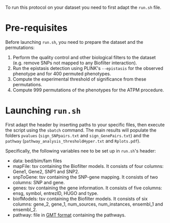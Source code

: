 To run this protocol on your dataset you need to first adapt the `run.sh` file. 

# Pre-requisites

Before launching `run.sh`, you need to prepare the dataset and the permutations:

1. Perform the quality control and other biological filters to the dataset (e.g. remove SNPs not mapped to any Biofilter interaction).
2. Run the epistasis detection using PLINK's `--epistasis` for the observed phenotype and for 400 permuted phenotypes.
3. Compute the experimental threshold of significance from these permutations.
4. Compute 999 permutations of the phenotypes for the ATPM procedure.

# Launching `run.sh`

First adapt the header by inserting paths to your specific files, then execute the script using the `sbatch` command. The main results will populate the folders `pvalues` (`sign_SNPpairs.txt` and `sign_GenePairs.txt`) and the `pathway` (`pathway_analysis_thresholdHyper.txt` and `Rplots.pdf`).

Specifically, the following variables nee to be set up in `run.sh`'s header:

- data: bed/bim/fam files
- mapFile: tsv containing the Biofilter models. It consists of four columns: Gene1, Gene2, SNP1 and SNP2.
- snpToGene: tsv containing the SNP-gene mapping. It consists of two columns: SNP and gene.
- genes: tsv containing the gene information. It consists of five columns: ensg, symbol, entrezID, HUGO and type.
- biofModels: tsv containing the Biofilter models. It consists of six columns: gene_2, gene_1, num_sources, num_instances, ensembl_1 and ensembl_2.
- pathway: file in [GMT format](https://software.broadinstitute.org/cancer/software/gsea/wiki/index.php/Data_formats#GMT:_Gene_Matrix_Transposed_file_format_.28.2A.gmt.29) containing the pathways.
